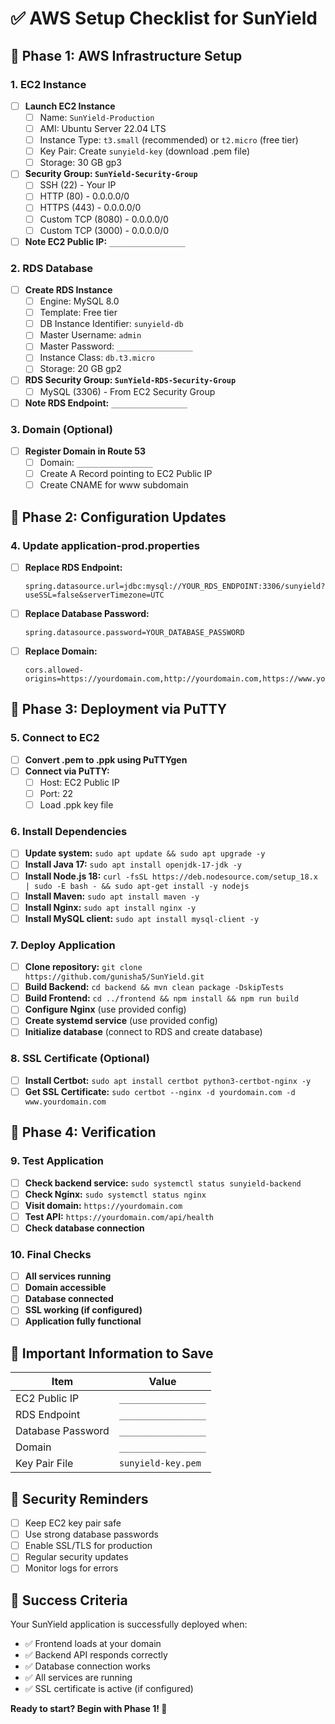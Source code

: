 # ✅ AWS Setup Checklist for SunYield

## 🎯 **Phase 1: AWS Infrastructure Setup**

### **1. EC2 Instance**
- [ ] **Launch EC2 Instance**
  - [ ] Name: `SunYield-Production`
  - [ ] AMI: Ubuntu Server 22.04 LTS
  - [ ] Instance Type: `t3.small` (recommended) or `t2.micro` (free tier)
  - [ ] Key Pair: Create `sunyield-key` (download .pem file)
  - [ ] Storage: 30 GB gp3

- [ ] **Security Group: `SunYield-Security-Group`**
  - [ ] SSH (22) - Your IP
  - [ ] HTTP (80) - 0.0.0.0/0
  - [ ] HTTPS (443) - 0.0.0.0/0
  - [ ] Custom TCP (8080) - 0.0.0.0/0
  - [ ] Custom TCP (3000) - 0.0.0.0/0

- [ ] **Note EC2 Public IP:** `_________________`

### **2. RDS Database**
- [ ] **Create RDS Instance**
  - [ ] Engine: MySQL 8.0
  - [ ] Template: Free tier
  - [ ] DB Instance Identifier: `sunyield-db`
  - [ ] Master Username: `admin`
  - [ ] Master Password: `_________________`
  - [ ] Instance Class: `db.t3.micro`
  - [ ] Storage: 20 GB gp2

- [ ] **RDS Security Group: `SunYield-RDS-Security-Group`**
  - [ ] MySQL (3306) - From EC2 Security Group

- [ ] **Note RDS Endpoint:** `_________________`

### **3. Domain (Optional)**
- [ ] **Register Domain in Route 53**
  - [ ] Domain: `_________________`
  - [ ] Create A Record pointing to EC2 Public IP
  - [ ] Create CNAME for www subdomain

## 🎯 **Phase 2: Configuration Updates**

### **4. Update application-prod.properties**
- [ ] **Replace RDS Endpoint:**
  ```properties
  spring.datasource.url=jdbc:mysql://YOUR_RDS_ENDPOINT:3306/sunyield?useSSL=false&serverTimezone=UTC
  ```

- [ ] **Replace Database Password:**
  ```properties
  spring.datasource.password=YOUR_DATABASE_PASSWORD
  ```

- [ ] **Replace Domain:**
  ```properties
  cors.allowed-origins=https://yourdomain.com,http://yourdomain.com,https://www.yourdomain.com,http://www.yourdomain.com
  ```

## 🎯 **Phase 3: Deployment via PuTTY**

### **5. Connect to EC2**
- [ ] **Convert .pem to .ppk using PuTTYgen**
- [ ] **Connect via PuTTY:**
  - [ ] Host: EC2 Public IP
  - [ ] Port: 22
  - [ ] Load .ppk key file

### **6. Install Dependencies**
- [ ] **Update system:** `sudo apt update && sudo apt upgrade -y`
- [ ] **Install Java 17:** `sudo apt install openjdk-17-jdk -y`
- [ ] **Install Node.js 18:** `curl -fsSL https://deb.nodesource.com/setup_18.x | sudo -E bash - && sudo apt-get install -y nodejs`
- [ ] **Install Maven:** `sudo apt install maven -y`
- [ ] **Install Nginx:** `sudo apt install nginx -y`
- [ ] **Install MySQL client:** `sudo apt install mysql-client -y`

### **7. Deploy Application**
- [ ] **Clone repository:** `git clone https://github.com/gunisha5/SunYield.git`
- [ ] **Build Backend:** `cd backend && mvn clean package -DskipTests`
- [ ] **Build Frontend:** `cd ../frontend && npm install && npm run build`
- [ ] **Configure Nginx** (use provided config)
- [ ] **Create systemd service** (use provided config)
- [ ] **Initialize database** (connect to RDS and create database)

### **8. SSL Certificate (Optional)**
- [ ] **Install Certbot:** `sudo apt install certbot python3-certbot-nginx -y`
- [ ] **Get SSL Certificate:** `sudo certbot --nginx -d yourdomain.com -d www.yourdomain.com`

## 🎯 **Phase 4: Verification**

### **9. Test Application**
- [ ] **Check backend service:** `sudo systemctl status sunyield-backend`
- [ ] **Check Nginx:** `sudo systemctl status nginx`
- [ ] **Visit domain:** `https://yourdomain.com`
- [ ] **Test API:** `https://yourdomain.com/api/health`
- [ ] **Check database connection**

### **10. Final Checks**
- [ ] **All services running**
- [ ] **Domain accessible**
- [ ] **Database connected**
- [ ] **SSL working (if configured)**
- [ ] **Application fully functional**

## 📝 **Important Information to Save**

| Item | Value |
|------|-------|
| EC2 Public IP | `_________________` |
| RDS Endpoint | `_________________` |
| Database Password | `_________________` |
| Domain | `_________________` |
| Key Pair File | `sunyield-key.pem` |

## 🚨 **Security Reminders**

- [ ] Keep EC2 key pair safe
- [ ] Use strong database passwords
- [ ] Enable SSL/TLS for production
- [ ] Regular security updates
- [ ] Monitor logs for errors

## 🎉 **Success Criteria**

Your SunYield application is successfully deployed when:
- ✅ Frontend loads at your domain
- ✅ Backend API responds correctly
- ✅ Database connection works
- ✅ All services are running
- ✅ SSL certificate is active (if configured)

**Ready to start? Begin with Phase 1! 🚀**
